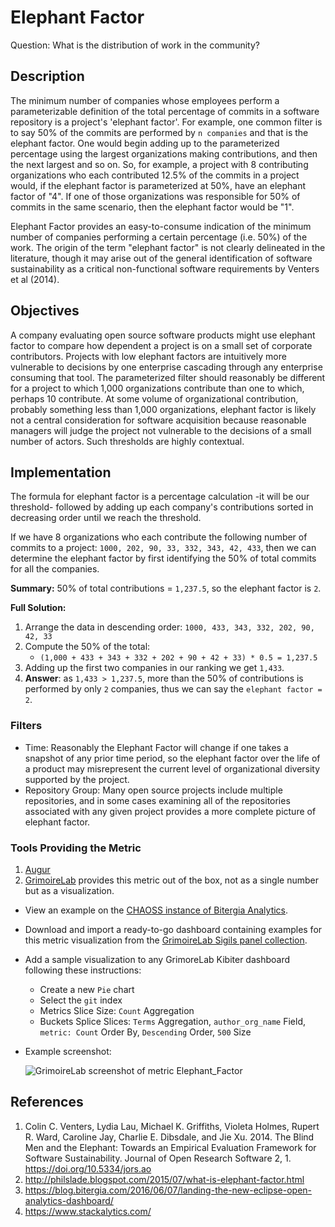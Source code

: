 # Elephant Factor

Question: What is the distribution of work in the community?


## Description

The minimum number of companies whose employees perform a parameterizable definition of the total percentage of commits in a software repository is a project's 'elephant factor'. For example, one common filter is to say 50% of the commits are performed by `n companies` and that is the elephant factor. One would begin adding up to the parameterized percentage using the largest organizations making contributions, and then the next largest and so on. So, for example, a project with 8 contributing organizations who each contributed 12.5% of the commits in a project would, if the elephant factor is parameterized at 50%, have an elephant factor of "4". If one of those organizations was responsible for 50% of commits in the same scenario, then the elephant factor would be "1".

Elephant Factor provides an easy-to-consume indication of the minimum number of companies performing a certain percentage (i.e. 50%) of the work. The origin of the term "elephant factor" is not clearly delineated in the literature, though it may arise out of the general identification of software sustainability as a critical non-functional software requirements by Venters et al (2014).


## Objectives

A company evaluating open source software products might use elephant factor to compare how dependent a project is on a small set of corporate contributors. Projects with low elephant factors are intuitively more vulnerable to decisions by one enterprise cascading through any enterprise consuming that tool. The parameterized filter should reasonably be different for a project to which 1,000 organizations contribute than one to which, perhaps 10 contribute. At some volume of organizational contribution, probably something less than 1,000 organizations, elephant factor is likely not a central consideration for software acquisition because reasonable managers will judge the project not vulnerable to the decisions of a small number of actors. Such thresholds are highly contextual.


## Implementation

The formula for elephant factor is a percentage calculation -it will be our threshold-
followed by adding up each company's contributions sorted in decreasing order until we reach
the threshold.

If we have 8 organizations who each contribute the following number of commits to a project: `1000, 202, 90, 33, 332, 343, 42, 433`, then we can determine the elephant factor by first identifying the 50% of total commits for all the companies.

**Summary:** 50% of total contributions = `1,237.5`, so the elephant factor is `2`.

**Full Solution:**
1. Arrange the data in descending order: `1000, 433, 343, 332, 202, 90, 42, 33`
2. Compute the 50% of the total:
   -  `(1,000 + 433 + 343 + 332 + 202 + 90 + 42 + 33) * 0.5 = 1,237.5`
3. Adding up the first two companies in our ranking we get `1,433`.
4. **Answer**: as `1,433 > 1,237.5`, more than the 50% of contributions is performed by only `2` companies, thus we can
say the `elephant factor = 2`.


### Filters

* Time: Reasonably the Elephant Factor will change if one takes a snapshot of any prior time period, so the elephant factor over the life of a product may misrepresent the current level of organizational diversity supported by the project.
* Repository Group: Many open source projects include multiple repositories, and in some cases examining all of the repositories associated with any given project provides a more complete picture of elephant factor.


### Tools Providing the Metric

1. [Augur](https://github.com/chaoss/augur)
2. [GrimoireLab](https://chaoss.github.io/grimoirelab) provides this metric out of the box, not as a single number but as a visualization.
  - View an example on the [CHAOSS instance of Bitergia Analytics](https://chaoss.biterg.io/app/kibana#/dashboard/Git).  
  - Download and import a ready-to-go dashboard containing examples for this metric visualization from the [GrimoireLab Sigils panel collection](https://chaoss.github.io/grimoirelab-sigils/panels/git/).
  - Add a sample visualization to any GrimoreLab Kibiter dashboard following these instructions:
    * Create a new `Pie` chart
    * Select the `git` index
    * Metrics Slice Size: `Count` Aggregation
    * Buckets Splice Slices: `Terms` Aggregation, `author_org_name` Field, `metric: Count` Order By, `Descending` Order, `500` Size
  - Example screenshot:
   
    ![GrimoireLab screenshot of metric Elephant_Factor](https://raw.githubusercontent.com/chaoss/wg-risk/main/focus-areas/business-risk/images/elephant-factor_grimoire-lab.png)


## References

1. Colin C. Venters, Lydia Lau, Michael K. Griffiths, Violeta Holmes, Rupert R. Ward, Caroline Jay, Charlie E. Dibsdale, and Jie Xu. 2014. The Blind Men and the Elephant: Towards an Empirical Evaluation Framework for Software Sustainability. Journal of Open Research Software 2, 1. https://doi.org/10.5334/jors.ao
2. http://philslade.blogspot.com/2015/07/what-is-elephant-factor.html
3. https://blog.bitergia.com/2016/06/07/landing-the-new-eclipse-open-analytics-dashboard/
4. https://www.stackalytics.com/
